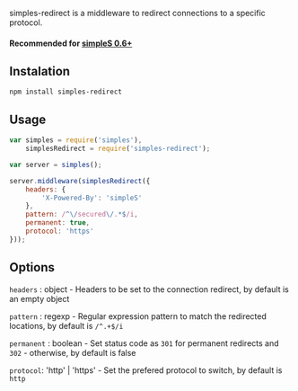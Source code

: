 simples-redirect is a middleware to redirect connections to a specific protocol.

#### Recommended for [simpleS 0.6+](http://micnic.github.com/simpleS/)

## Instalation

    npm install simples-redirect

## Usage

```javascript
var simples = require('simples'),
    simplesRedirect = require('simples-redirect');

var server = simples();

server.middleware(simplesRedirect({
    headers: {
        'X-Powered-By': 'simpleS'
    },
    pattern: /^\/secured\/.*$/i,
    permanent: true,
    protocol: 'https'
}));
```

## Options

`headers` : object - Headers to be set to the connection redirect, by default is an empty object

`pattern` : regexp - Regular expression pattern to match the redirected locations, by default is `/^.+$/i`

`permanent` : boolean - Set status code as `301` for permanent redirects and `302` - otherwise, by default is false

`protocol`: 'http' | 'https' - Set the prefered protocol to switch, by default is `http`